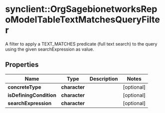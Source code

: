 # synclient::OrgSagebionetworksRepoModelTableTextMatchesQueryFilter

A filter to apply a TEXT_MATCHES predicate (full text search) to the query using the given searchExpression as value.

## Properties
Name | Type | Description | Notes
------------ | ------------- | ------------- | -------------
**concreteType** | **character** |  | [optional] 
**isDefiningCondition** | **character** |  | [optional] 
**searchExpression** | **character** |  | [optional] 


